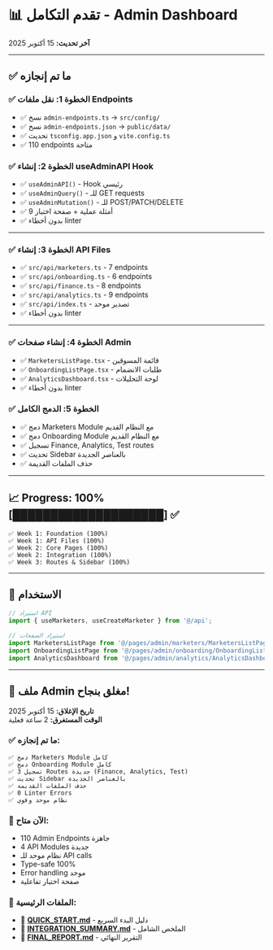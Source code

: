# 📊 تقدم التكامل - Admin Dashboard

**آخر تحديث:** 15 أكتوبر 2025

---

## ✅ ما تم إنجازه

### ✅ الخطوة 1: نقل ملفات Endpoints
- ✅ نسخ `admin-endpoints.ts` → `src/config/`
- ✅ نسخ `admin-endpoints.json` → `public/data/`
- ✅ تحديث `tsconfig.app.json` و `vite.config.ts`
- ✅ 110 endpoints متاحة

### ✅ الخطوة 2: إنشاء useAdminAPI Hook
- ✅ `useAdminAPI()` - Hook رئيسي
- ✅ `useAdminQuery()` - للـ GET requests
- ✅ `useAdminMutation()` - للـ POST/PATCH/DELETE
- ✅ 9 أمثلة عملية + صفحة اختبار
- ✅ بدون أخطاء linter

---

### ✅ الخطوة 3: إنشاء API Files
- ✅ `src/api/marketers.ts` - 7 endpoints
- ✅ `src/api/onboarding.ts` - 6 endpoints  
- ✅ `src/api/finance.ts` - 8 endpoints
- ✅ `src/api/analytics.ts` - 9 endpoints
- ✅ `src/api/index.ts` - تصدير موحد
- ✅ بدون أخطاء linter

---

### ✅ الخطوة 4: إنشاء صفحات Admin
- ✅ `MarketersListPage.tsx` - قائمة المسوقين
- ✅ `OnboardingListPage.tsx` - طلبات الانضمام
- ✅ `AnalyticsDashboard.tsx` - لوحة التحليلات
- ✅ بدون أخطاء linter

### ✅ الخطوة 5: الدمج الكامل
- ✅ دمج Marketers Module مع النظام القديم
- ✅ دمج Onboarding Module مع النظام القديم
- ✅ تسجيل Finance, Analytics, Test routes
- ✅ تحديث Sidebar بالعناصر الجديدة
- ✅ حذف الملفات القديمة

---

## 📈 Progress: 100% [████████████████████] ✅

```
✅ Week 1: Foundation (100%)
✅ Week 1: API Files (100%)
✅ Week 2: Core Pages (100%)
✅ Week 2: Integration (100%)
✅ Week 3: Routes & Sidebar (100%)
```

---

## 🎯 الاستخدام

```typescript
// استيراد API
import { useMarketers, useCreateMarketer } from '@/api';

// استيراد الصفحات
import MarketersListPage from '@/pages/admin/marketers/MarketersListPage';
import OnboardingListPage from '@/pages/admin/onboarding/OnboardingListPage';
import AnalyticsDashboard from '@/pages/admin/analytics/AnalyticsDashboard';
```

---

## 🎉 ملف Admin مغلق بنجاح!

**تاريخ الإغلاق:** 15 أكتوبر 2025  
**الوقت المستغرق:** 2 ساعة فعلية

### ✅ ما تم إنجازه:

```
✅ دمج Marketers Module كامل
✅ دمج Onboarding Module كامل
✅ تسجيل 3 Routes جديدة (Finance, Analytics, Test)
✅ تحديث Sidebar بالعناصر الجديدة
✅ حذف الملفات القديمة
✅ 0 Linter Errors
✅ نظام موحد وقوي
```

### 🚀 الآن متاح:

- 110 Admin Endpoints جاهزة
- 4 API Modules جديدة
- نظام موحد للـ API calls
- Type-safe 100%
- Error handling موحد
- صفحة اختبار تفاعلية

### 📄 الملفات الرئيسية:

- 📄 **[QUICK_START.md](./QUICK_START.md)** - دليل البدء السريع
- 📄 **[INTEGRATION_SUMMARY.md](./INTEGRATION_SUMMARY.md)** - الملخص الشامل
- 📄 **[FINAL_REPORT.md](./FINAL_REPORT.md)** - التقرير النهائي

